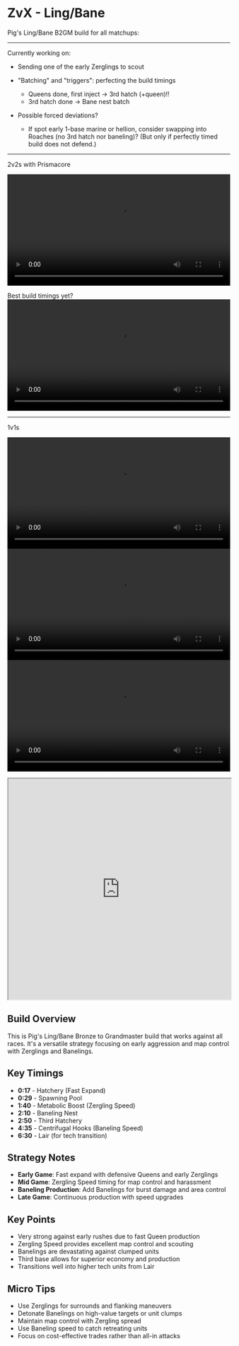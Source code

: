 # ZvX - Ling/Bane


Pig's Ling/Bane B2GM build for all matchups:

---

Currently working on:
* Sending one of the early Zerglings to scout
* "Batching" and "triggers": perfecting the build timings
  - Queens done, first inject -> 3rd hatch (+queen)!!
  - 3rd hatch done -> Bane nest batch


* Possible forced deviations?
  - If spot early 1-base marine or hellion, consider swapping into Roaches (no 3rd hatch nor baneling)?  (But only if perfectly timed build does not defend.) 



---

2v2s with Prismacore

<video src="/textbooks/starcraft_2/Stoic+eeshking_vs_Prismacore+Snake.mp4" controls width="100%"></video>

Best build timings yet?
<video src="/textbooks/starcraft_2/ThePrimeMime+Stoic_vs_boshek+Prismacore.mp4" controls width="100%"></video>

---

1v1s

<video src="/textbooks/starcraft_2/Beans_vs_Stoic.mp4" controls width="100%"></video>
<video src="/textbooks/starcraft_2/Beans_vs_Stoic-long.mp4" controls width="100%"></video>
<video src="/textbooks/starcraft_2/Stoic_vs_TheHound.mp4" controls width="100%"></video>

<iframe width="100%" height="500px" src="https://srfoster.github.io/sc2-build-vis/embed.html?build=13%20%200%3A13%20%20Overlord%0A17%20%200%3A52%20%20Hatchery%0A18%20%201%3A08%20%20Extractor%0A17%20%201%3A15%20%20Spawning%20Pool%0A19%20%201%3A42%20%20Overlord%0A20%20%202%3A06%20%20Queen%0A20%20%202%3A07%20%20Queen%0A24%20%202%3A08%20%20Zergling%0A25%20%202%3A09%20%20Zergling%0A28%20%202%3A18%20%20Metabolic%20Boost%0A32%20%202%3A48%20%20Hatchery%0A31%20%202%3A49%20%20Overlord%0A31%20%202%3A59%20%20Queen%0A48%20%204%3A03%20%20Baneling%20Nest%0A47%20%204%3A11%20%20Extractor%0A47%20%204%3A23%20%20Zergling%0A62%20%204%3A48%20%20Evolution%20Chamber%20x2%0A62%20%204%3A50%20%20Lair%0A76%20%205%3A15%20%20Hatchery%20x2%0A85%20%205%3A56%20%20Zerg%20Ground%20Armor%20Level%201%0A85%20%205%3A56%20%20Zerg%20Melee%20Weapons%20Level%201%0A85%20%205%3A58%20%20Centrifugal%20Hooks%0A85%20%206%3A10%20%20Hatchery%0A85%20%206%3A12%20%20Hatchery"> </iframe> 

## Build Overview

This is Pig's Ling/Bane Bronze to Grandmaster build that works against all races. It's a versatile strategy focusing on early aggression and map control with Zerglings and Banelings.

## Key Timings

- **0:17** - Hatchery (Fast Expand)
- **0:29** - Spawning Pool
- **1:40** - Metabolic Boost (Zergling Speed)
- **2:10** - Baneling Nest
- **2:50** - Third Hatchery
- **4:35** - Centrifugal Hooks (Baneling Speed)
- **6:30** - Lair (for tech transition)

## Strategy Notes

- **Early Game**: Fast expand with defensive Queens and early Zerglings
- **Mid Game**: Zergling Speed timing for map control and harassment
- **Baneling Production**: Add Banelings for burst damage and area control
- **Late Game**: Continuous production with speed upgrades

## Key Points

- Very strong against early rushes due to fast Queen production
- Zergling Speed provides excellent map control and scouting
- Banelings are devastating against clumped units
- Third base allows for superior economy and production
- Transitions well into higher tech units from Lair

## Micro Tips

- Use Zerglings for surrounds and flanking maneuvers
- Detonate Banelings on high-value targets or unit clumps
- Maintain map control with Zergling spread
- Use Baneling speed to catch retreating units
- Focus on cost-effective trades rather than all-in attacks
